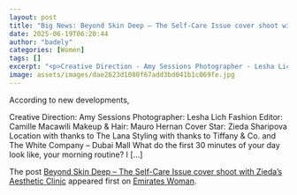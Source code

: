 ```yaml
---
layout: post
title: "Big News: Beyond Skin Deep – The Self-Care Issue cover shoot with Zieda’s Aesthetic Clinic"
date: 2025-06-19T06:20:44
author: "badely"
categories: [Women]
tags: []
excerpt: "<p>Creative Direction - Amy Sessions Photographer - Lesha Lich Fashion Editor - Camille Macawili Makeup &#38; Hair - Mauro Hernan Cover Star - Zieda Sharip"
image: assets/images/dae2623d1080f67add3bd041b1c069fe.jpg
---
```


According to new developments, <p>Creative Direction: Amy Sessions Photographer: Lesha Lich Fashion Editor: Camille Macawili Makeup &#38; Hair: Mauro Hernan Cover Star: Zieda Sharipova Location with thanks to The Lana Styling with thanks to Tiffany &#38; Co. and The White Company &#8211; Dubai Mall What do the first 30 minutes of your day look like, your morning routine? I [&#8230;]</p>
<p>The post <a href="https://emirateswoman.com/beyond-skin-deep-the-self-care-issue-cover-shoot-with-ziedas-aesthetic-clinic/" rel="nofollow">Beyond Skin Deep – The Self-Care Issue cover shoot with Zieda&#8217;s Aesthetic Clinic</a> appeared first on <a href="https://emirateswoman.com" rel="nofollow">Emirates Woman</a>.</p>

